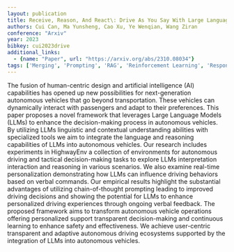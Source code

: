 ```yaml
---
layout: publication
title: Receive, Reason, And React\: Drive As You Say With Large Language Models In Autonomous Vehicles
authors: Cui Can, Ma Yunsheng, Cao Xu, Ye Wenqian, Wang Ziran
conference: "Arxiv"
year: 2023
bibkey: cui2023drive
additional_links:
  - {name: "Paper", url: "https://arxiv.org/abs/2310.08034"}
tags: ['Merging', 'Prompting', 'RAG', 'Reinforcement Learning', 'Responsible AI', 'Tools']
---
```

The fusion of human-centric design and artificial intelligence (AI) capabilities has opened up new possibilities for next-generation autonomous vehicles that go beyond transportation. These vehicles can dynamically interact with passengers and adapt to their preferences. This paper proposes a novel framework that leverages Large Language Models (LLMs) to enhance the decision-making process in autonomous vehicles. By utilizing LLMs linguistic and contextual understanding abilities with specialized tools we aim to integrate the language and reasoning capabilities of LLMs into autonomous vehicles. Our research includes experiments in HighwayEnv a collection of environments for autonomous driving and tactical decision-making tasks to explore LLMs interpretation interaction and reasoning in various scenarios. We also examine real-time personalization demonstrating how LLMs can influence driving behaviors based on verbal commands. Our empirical results highlight the substantial advantages of utilizing chain-of-thought prompting leading to improved driving decisions and showing the potential for LLMs to enhance personalized driving experiences through ongoing verbal feedback. The proposed framework aims to transform autonomous vehicle operations offering personalized support transparent decision-making and continuous learning to enhance safety and effectiveness. We achieve user-centric transparent and adaptive autonomous driving ecosystems supported by the integration of LLMs into autonomous vehicles.
